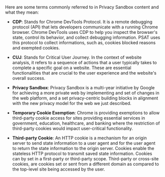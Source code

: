 Here are some terms commonly referred to in Privacy Sandbox content and what they mean:

<!-- Please keep this alphabetical. -->

- **CDP**: Stands for Chrome DevTools Protocol. It is a remote debugging protocol (API) that lets developers communicate with a running Chrome browser. Chrome DevTools uses CDP to help you inspect the browser's state, control its behavior, and collect debugging information. PSAT uses this protocol to collect informations, such as, cookies blocked reasons and exempted cookies.

- **CUJ**: Stands for Critical User Journey. In the context of website analysis, it refers to a sequence of actions that a user typically takes to complete a specific goal on a website. These are essential functionalities that are crucial to the user experience and the website's overall success. 

- **Privacy Sandbox**: Privacy Sandbox is a multi-year initiative by Google for achieving a more private web by implementing and set of changes in the web platform, and a set privacy-centric building blocks in alignment with the new privacy model for the web we just described.

- **Temporary Cookie Exemption**: Chrome is providing exemptions to allow third-party cookie access for sites providing essential services in government, education, healthcare, and banking where the restriction of third-party cookies would impact user-critical functionality.

- **Third-party Cookie**: An HTTP cookie is a mechanism for an origin server to send state information to a user agent and for the user agent to return the state information to the origin server. Cookies enable the stateless HTTP protocol to transmit saved state information. Cookies can by set in a first-party or third-party scope. Third-party or cross-site cookies, are cookies set or sent from a different domain as compared to the top-level site being accessed by the user.
